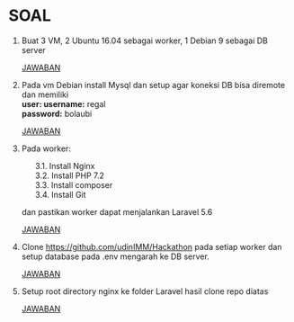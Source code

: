 # SOAL
1. Buat 3 VM, 2 Ubuntu 16.04 sebagai worker, 1 Debian 9 sebagai DB server

   [JAWABAN](https://github.com/rahajengdwi/CLoud2018/tree/master/Ansible/1)

2. Pada vm Debian install Mysql dan setup agar koneksi DB bisa diremote dan memiliki<br/> 
   <b>user: username:</b> regal<br/> 
   <b>password:</b> bolaubi
   
   [JAWABAN](https://github.com/rahajengdwi/CLoud2018/tree/master/Ansible/2)

3. Pada worker: <ol>3.1. Install Nginx<br/>
      3.2. Install PHP 7.2<br/>
      3.3. Install composer<br/>
      3.4. Install Git
    </ol>dan pastikan worker dapat menjalankan Laravel 5.6
    
    [JAWABAN](https://github.com/rahajengdwi/CLoud2018/tree/master/Ansible/3)
    
4. Clone https://github.com/udinIMM/Hackathon pada setiap worker dan setup database pada .env mengarah ke DB server.

   [JAWABAN](https://github.com/rahajengdwi/CLoud2018/tree/master/Ansible/4)
   
5. Setup root directory nginx ke folder Laravel hasil clone repo diatas

   [JAWABAN](https://github.com/rahajengdwi/CLoud2018/tree/master/Ansible/5)
